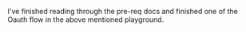 I've finished reading through the pre-req docs and finished one of the Oauth flow in the above mentioned playground.